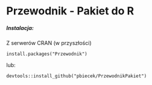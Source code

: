 Przewodnik - Pakiet do R
========================

<h5> Instalacja: </h5>

Z serwerów CRAN (w przyszłości)
```{Ruby}
install.packages("Przewodnik")
```
lub:
```{Ruby}
devtools::install_github("pbiecek/PrzewodnikPakiet")
```


